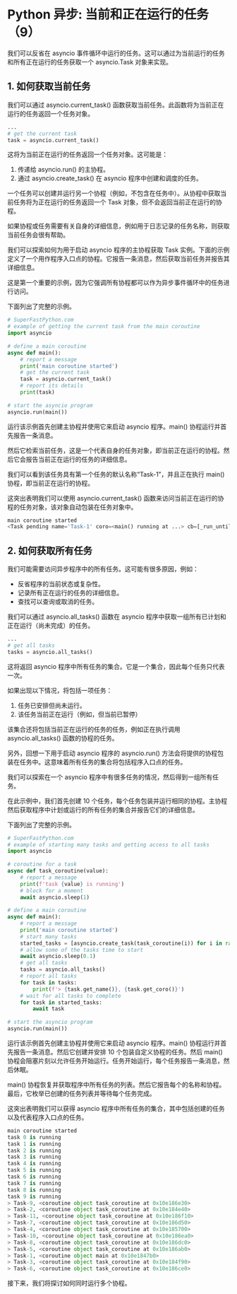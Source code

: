 # Python 异步: 当前和正在运行的任务（9）

我们可以反省在 asyncio 事件循环中运行的任务。这可以通过为当前运行的任务和所有正在运行的任务获取一个 asyncio.Task 对象来实现。



## 1. 如何获取当前任务

我们可以通过 asyncio.current_task() 函数获取当前任务。此函数将为当前正在运行的任务返回一个任务对象。

```python
...
# get the current task
task = asyncio.current_task()
```

这将为当前正在运行的任务返回一个任务对象。这可能是：

1. 传递给 asyncio.run() 的主协程。
2. 通过 asyncio.create_task() 在 asyncio 程序中创建和调度的任务。



一个任务可以创建并运行另一个协程（例如，不包含在任务中）。从协程中获取当前任务将为正在运行的任务返回一个 Task 对象，但不会返回当前正在运行的协程。

如果协程或任务需要有关自身的详细信息，例如用于日志记录的任务名称，则获取当前任务会很有帮助。

我们可以探索如何为用于启动 asyncio 程序的主协程获取 Task 实例。下面的示例定义了一个用作程序入口点的协程。它报告一条消息，然后获取当前任务并报告其详细信息。

这是第一个重要的示例，因为它强调所有协程都可以作为异步事件循环中的任务进行访问。

下面列出了完整的示例。

```python
# SuperFastPython.com
# example of getting the current task from the main coroutine
import asyncio
 
# define a main coroutine
async def main():
    # report a message
    print('main coroutine started')
    # get the current task
    task = asyncio.current_task()
    # report its details
    print(task)
 
# start the asyncio program
asyncio.run(main())
```

运行该示例首先创建主协程并使用它来启动 asyncio 程序。main() 协程运行并首先报告一条消息。

然后它检索当前任务，这是一个代表自身的任务对象，即当前正在运行的协程。然后它会报告当前正在运行的任务的详细信息。

我们可以看到该任务具有第一个任务的默认名称“Task-1”，并且正在执行 main() 协程，即当前正在运行的协程。

这突出表明我们可以使用 asyncio.current_task() 函数来访问当前正在运行的协程的任务对象，该对象自动包装在任务对象中。

```python
main coroutine started
<Task pending name='Task-1' coro=<main() running at ...> cb=[_run_until_complete_cb() at ...]>
```



## 2. 如何获取所有任务

我们可能需要访问异步程序中的所有任务。这可能有很多原因，例如：

- 反省程序的当前状态或复杂性。
- 记录所有正在运行的任务的详细信息。
- 查找可以查询或取消的任务。

我们可以通过 asyncio.all_tasks() 函数在 asyncio 程序中获取一组所有已计划和正在运行（尚未完成）的任务。

```python
...
# get all tasks
tasks = asyncio.all_tasks()
```

这将返回 asyncio 程序中所有任务的集合。它是一个集合，因此每个任务只代表一次。

如果出现以下情况，将包括一项任务：

1. 任务已安排但尚未运行。
2. 该任务当前正在运行（例如，但当前已暂停）



该集合还将包括当前正在运行的任务的任务，例如正在执行调用 asyncio.all_tasks() 函数的协程的任务。

另外，回想一下用于启动 asyncio 程序的 asyncio.run() 方法会将提供的协程包装在任务中。这意味着所有任务的集合将包括程序入口点的任务。

我们可以探索在一个 asyncio 程序中有很多任务的情况，然后得到一组所有任务。

在此示例中，我们首先创建 10 个任务，每个任务包装并运行相同的协程。主协程然后获取程序中计划或运行的所有任务的集合并报告它们的详细信息。

下面列出了完整的示例。

```python
# SuperFastPython.com
# example of starting many tasks and getting access to all tasks
import asyncio
 
# coroutine for a task
async def task_coroutine(value):
    # report a message
    print(f'task {value} is running')
    # block for a moment
    await asyncio.sleep(1)
 
# define a main coroutine
async def main():
    # report a message
    print('main coroutine started')
    # start many tasks
    started_tasks = [asyncio.create_task(task_coroutine(i)) for i in range(10)]
    # allow some of the tasks time to start
    await asyncio.sleep(0.1)
    # get all tasks
    tasks = asyncio.all_tasks()
    # report all tasks
    for task in tasks:
        print(f'> {task.get_name()}, {task.get_coro()}')
    # wait for all tasks to complete
    for task in started_tasks:
        await task
 
# start the asyncio program
asyncio.run(main())
```

运行该示例首先创建主协程并使用它来启动 asyncio 程序。main() 协程运行并首先报告一条消息。然后它创建并安排 10 个包装自定义协程的任务。然后 main() 协程会阻塞片刻以允许任务开始运行。任务开始运行，每个任务报告一条消息，然后休眠。

main() 协程恢复并获取程序中所有任务的列表。然后它报告每个的名称和协程。最后，它枚举已创建的任务列表并等待每个任务完成。

这突出表明我们可以获得 asyncio 程序中所有任务的集合，其中包括创建的任务以及代表程序入口点的任务。

```python
main coroutine started
task 0 is running
task 1 is running
task 2 is running
task 3 is running
task 4 is running
task 5 is running
task 6 is running
task 7 is running
task 8 is running
task 9 is running
> Task-9, <coroutine object task_coroutine at 0x10e186e30>
> Task-2, <coroutine object task_coroutine at 0x10e184e40>
> Task-11, <coroutine object task_coroutine at 0x10e186f10>
> Task-7, <coroutine object task_coroutine at 0x10e186d50>
> Task-4, <coroutine object task_coroutine at 0x10e185700>
> Task-10, <coroutine object task_coroutine at 0x10e186ea0>
> Task-8, <coroutine object task_coroutine at 0x10e186dc0>
> Task-5, <coroutine object task_coroutine at 0x10e186ab0>
> Task-1, <coroutine object main at 0x10e1847b0>
> Task-3, <coroutine object task_coroutine at 0x10e184f90>
> Task-6, <coroutine object task_coroutine at 0x10e186ce0>
```

接下来，我们将探讨如何同时运行多个协程。
